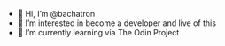 - 👋 Hi, I’m @bachatron
- 👀 I’m interested in become a developer and live of this
- 🌱 I’m currently learning via The Odin Project

<!---
bachatron/bachatron is a ✨ special ✨ repository because its `README.md` (this file) appears on your GitHub profile.
You can click the Preview link to take a look at your changes.

- 💞️ I’m looking to collaborate on ...
- 📫 How to reach me ...
--->
